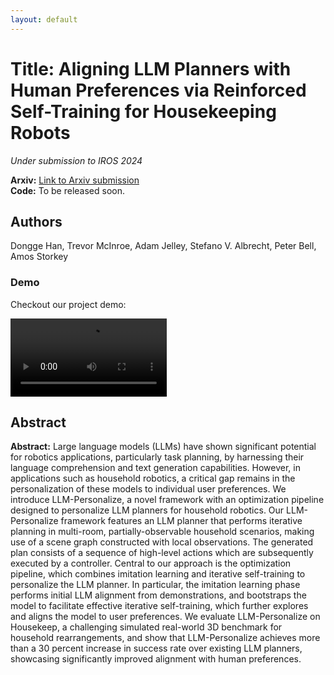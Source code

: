 ```yaml
---
layout: default
---
```


# Title: Aligning LLM Planners with Human Preferences via Reinforced Self-Training for Housekeeping Robots
*Under submission to IROS 2024*

**Arxiv:** [Link to Arxiv submission](URL_HERE)  
**Code:** To be released soon.

## Authors
Dongge Han, Trevor McInroe, Adam Jelley, Stefano V. Albrecht, Peter Bell, Amos Storkey

### Demo
Checkout our project demo:

<video controls width="250">
    <source src="data/video/iros_demo_slow.mp4" type="video/mp4">
    Your browser does not support the video tag.
</video>

## Abstract
**Abstract:** Large language models (LLMs) have shown significant potential for robotics applications, particularly task planning, by harnessing their language comprehension and text generation capabilities. However, in applications such as household robotics, a critical gap remains in the personalization of these models to individual user preferences. We introduce LLM-Personalize, a novel framework with an optimization pipeline designed to personalize LLM planners for household robotics. Our LLM-Personalize framework features an LLM planner that performs iterative planning in multi-room, partially-observable household scenarios, making use of a scene graph constructed with local observations. The generated plan consists of a sequence of high-level actions which are subsequently executed by a controller.
Central to our approach is the optimization pipeline, which combines imitation learning and iterative self-training to personalize the LLM planner. In particular, the imitation learning phase performs initial LLM alignment from demonstrations, and bootstraps the model to facilitate effective iterative self-training, which further explores and aligns the model to user preferences. We evaluate LLM-Personalize on Housekeep, a challenging simulated real-world 3D benchmark for household rearrangements, and show that LLM-Personalize achieves more than a 30 percent increase in success rate over existing LLM planners, showcasing significantly improved alignment with human preferences.
